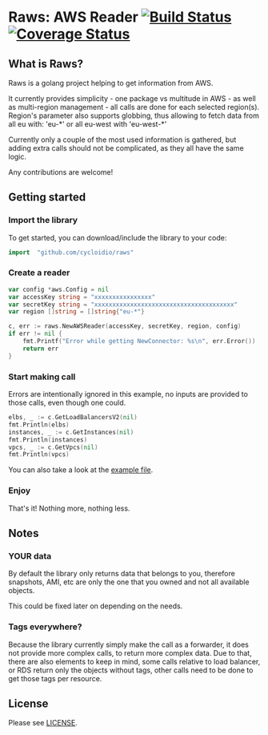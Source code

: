 # Raws: AWS Reader [![Build Status](https://travis-ci.org/cycloidio/raws.svg?branch=master)](https://travis-ci.org/cycloidio/raws) [![Coverage Status](https://coveralls.io/repos/github/cycloidio/raws/badge.svg)](https://coveralls.io/github/cycloidio/raws)

## What is Raws?

Raws is a golang project helping to get information from AWS.

It currently provides simplicity - one package vs multitude in AWS - as well as multi-region management - all calls are done for each selected region(s).
Region's parameter also supports globbing, thus allowing to fetch data from all eu with: 'eu-\*' or all eu-west with 'eu-west-\*'

Currently only a couple of the most used information is gathered, but adding extra calls should not be complicated, as they all have the same logic.

Any contributions are welcome!

## Getting started

### Import the library
To get started, you can download/include the library to your code:
```go
import 	"github.com/cycloidio/raws"
```

### Create a reader
```go
var config *aws.Config = nil
var accessKey string = "xxxxxxxxxxxxxxxx"
var secretKey string = "xxxxxxxxxxxxxxxxxxxxxxxxxxxxxxxxxxxxxxx"
var region []string = []string{"eu-*"}

c, err := raws.NewAWSReader(accessKey, secretKey, region, config)
if err != nil {
	fmt.Printf("Error while getting NewConnector: %s\n", err.Error())
	return err
}
```

### Start making call

Errors are intentionally ignored in this example, no inputs are provided to those calls, even though one could.

```go
elbs, _ := c.GetLoadBalancersV2(nil)
fmt.Println(elbs)
instances, _ := c.GetInstances(nil)
fmt.Println(instances)
vpcs, _ := c.GetVpcs(nil)
fmt.Println(vpcs)
```

You can also take a look at the [example file](example/main.go).

### Enjoy
That's it! Nothing more, nothing less.

## Notes

### YOUR data
By default the library only returns data that belongs to you, therefore snapshots, AMI, etc are only the one that you owned and not all available objects.

This could be fixed later on depending on the needs.

### Tags everywhere?
Because the library currently simply make the call as a forwarder, it does not provide more complex calls, to return more complex data. Due to that, there are also elements to keep in mind, some calls relative to load balancer, or RDS return only the objects without tags, other calls need to be done to get those tags per resource. 

## License

Please see [LICENSE](LICENSE).

